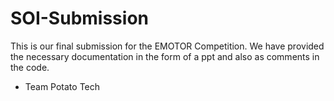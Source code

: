 # SOI-Submission
This is our final submission for the EMOTOR Competition. We have provided the necessary documentation in the form of a ppt and also as comments in the code.

- Team Potato Tech
